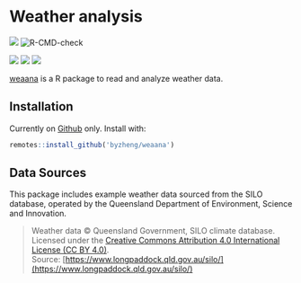 # Weather analysis

[![](https://www.r-pkg.org/badges/version/weaana?color=green)](https://cran.r-project.org/package=weaana)
![R-CMD-check](https://github.com/byzheng/weaana/workflows/R-CMD-check/badge.svg) 

[![](http://cranlogs.r-pkg.org/badges/grand-total/weaana?color=green)](https://cran.r-project.org/package=weaana)
[![](http://cranlogs.r-pkg.org/badges/last-month/weaana?color=green)](https://cran.r-project.org/package=weaana)
[![](http://cranlogs.r-pkg.org/badges/last-week/weaana?color=green)](https://cran.r-project.org/package=weaana)



[weaana](https://weaana.bangyou.me) is a R package to read and analyze weather data.


## Installation

Currently on [Github](https://github.com/byzheng/weaana) only. Install with:

```r
remotes::install_github('byzheng/weaana')
```

## Data Sources

This package includes example weather data sourced from the SILO database, operated by the Queensland Department of Environment, Science and Innovation.

> Weather data © Queensland Government, SILO climate database.  
> Licensed under the [Creative Commons Attribution 4.0 International License (CC BY 4.0)](https://creativecommons.org/licenses/by/4.0/).  
> Source: [https://www.longpaddock.qld.gov.au/silo/](https://www.longpaddock.qld.gov.au/silo/)
